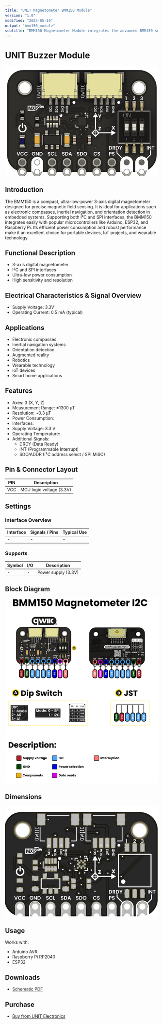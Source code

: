 ```yaml
---
title: "UNIT Magnetometer BMM150 Module"
version: "1.0"
modified: "2025-05-19"
output: "bmm150_module"
subtitle: "BMM150 Magnetometer Module integrates the advanced BMM150 sensor to offer a compact and efficient magnetic field sensing solution."
---
```


<!--
# README_TEMPLATE.md
Este archivo sirve como entrada para generar un PDF técnico estilo datasheet.
Edita las secciones respetando el orden, sin eliminar los encabezados.
-->
 <!-- logo -->

# UNIT Buzzer Module


![product](./images/product.png)

## Introduction
The BMM150 is a compact, ultra-low-power 3-axis digital magnetometer designed for precise magnetic field sensing. It is ideal for applications such as electronic compasses, inertial navigation, and orientation detection in embedded systems. Supporting both I²C and SPI interfaces, the BMM150 integrates easily with popular microcontrollers like Arduino, ESP32, and Raspberry Pi. Its efficient power consumption and robust performance make it an excellent choice for portable devices, IoT projects, and wearable technology.



## Functional Description

-  3-axis digital magnetometer
-  I²C and SPI interfaces
-  Ultra-low power consumption
-  High sensitivity and resolution

## Electrical Characteristics & Signal Overview

- Supply Voltage: 3.3V
- Operating Current: 0.5 mA (typical)

## Applications

- Electronic compasses
- Inertial navigation systems
- Orientation detection
- Augmented reality
- Robotics
- Wearable technology
- IoT devices
- Smart home applications

## Features
- Axes: 3 (X, Y, Z)
- Measurement Range: ±1300 µT  
- Resolution: ~0.3 µT  
- Power Consumption:  
- Interfaces:  
- Supply Voltage: 3.3 V  
- Operating Temperature:  
- Additional Signals:  
    - DRDY (Data Ready)  
    - INT (Programmable Interrupt)  
    - SDO/ADDR (I²C address select / SPI MISO)


## Pin & Connector Layout

| PIN     | Description                    |
|---------|--------------------------------|
| VCC     | MCU logic voltage (3.3V) |



## Settings

### Interface Overview

| Interface  | Signals / Pins      | Typical Use                                         |
|------------|---------------------|-----------------------------------------------------|
| -          | -                   | -                                                   |



###  Supports 


| Symbol | I/O   | Description                         |
| ------ | ----- | ----------------------------------- |
| -      | -     |  Power supply (3.3V)                  |



## Block Diagram

![Function Diagram](images/function-diagram.png)

## Dimensions

![Dimensions](images/dimensions.png)

## Usage

Works with:

- Arduino AVR
- Raspberry Pi RP2040
- ESP32

## Downloads

- [Schematic PDF](../hardware/)


## Purchase

- [Buy from UNIT Electronics](https://www.uelectronics.com)